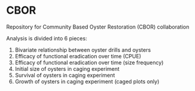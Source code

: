 # CBOR

Repository for Community Based Oyster Restoration (CBOR) collaboration

Analysis is divided into 6 pieces:
1. Bivariate relationship between oyster drills and oysters
2. Efficacy of functional eradication over time (CPUE)
3. Efficacy of functional eradication over time (size frequency)
4. Initial size of oysters in caging experiment
5. Survival of oysters in caging experiment
6. Growth of oysters in caging experiment (caged plots only)
